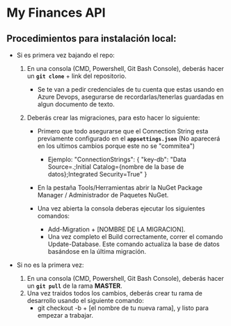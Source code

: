 # My Finances API

## Procedimientos para instalación local:

- Si es primera vez bajando el repo:

	1. En una consola (CMD, Powershell, Git Bash Console), deberás hacer un **`git clone`** + link del repositorio.
		
		- Se te van a pedir credenciales de tu cuenta que estas usando en Azure Devops, asegurarse de recordarlas/tenerlas guardadas en algun documento de texto.

	2. Deberás crear las migraciones, para esto hacer lo siguiente:
		
		- Primero que todo asegurarse que el Connection String esta previamente configurado en el **`appsettings.json`** (No aparecerá en los ultimos cambios porque este no se "commitea")
			* Ejemplo:
				"ConnectionStrings": {
					 "key-db": "Data Source=.;Initial Catalog={nombre de la base de datos};Integrated Security=True"
  				}

		- En la pestaña Tools/Herramientas abrir la NuGet Package Manager / Administrador de Paquetes NuGet.

		- Una vez abierta la consola deberas ejecutar los siguientes comandos: 
			* Add-Migration + [NOMBRE DE LA MIGRACION].
			*  Una vez completo el Build correctamente, correr el comando Update-Database. Este comando actualiza la base de datos basándose en la última migración.

- Si no es la primera vez:
	
	1. En una consola (CMD, Powershell, Git Bash Console), deberás hacer un **`git pull`** de la rama **MASTER**.
	2. Una vez traidos todos los cambios, deberás crear tu rama de desarrollo usando el siguiente comando:
		- git checkout -b + [el nombre de tu nueva rama], y listo para empezar a trabajar.
